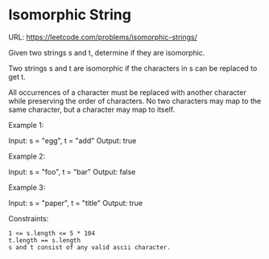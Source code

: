 # Isomorphic String

URL: <https://leetcode.com/problems/isomorphic-strings/>

Given two strings s and t, determine if they are isomorphic.

Two strings s and t are isomorphic if the characters in s can be replaced to get t.

All occurrences of a character must be replaced with another character while preserving the order of characters. No two characters may map to the same character, but a character may map to itself.

Example 1:

Input: s = "egg", t = "add"
Output: true

Example 2:

Input: s = "foo", t = "bar"
Output: false

Example 3:

Input: s = "paper", t = "title"
Output: true

Constraints:

    1 <= s.length <= 5 * 104
    t.length == s.length
    s and t consist of any valid ascii character.
